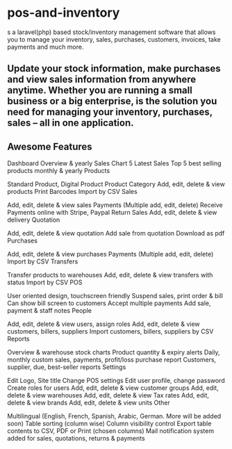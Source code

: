 # pos-and-inventory
s a laravel(php) based stock/inventory management software that allows you to manage your inventory, sales, purchases, customers, invoices, take payments and much more.

Update your stock information, make purchases and view sales information from anywhere anytime. Whether you are running a small business or a big enterprise, is the solution you need for managing your inventory, purchases, sales – all in one application.
--------------------------------------------------------------------------------------------------------------------------------------
Awesome Features
--------------------------------------------------------------------------------------------------------------------------------------
Dashboard
Overview & yearly Sales Chart
5 Latest Sales
Top 5 best selling products monthly & yearly
Products

Standard Product, Digital Product
Product Category
Add, edit, delete & view products
Print Barcodes
Import by CSV
Sales

Add, edit, delete & view sales
Payments (Multiple add, edit, delete)
Receive Payments online with Stripe, Paypal
Return Sales
Add, edit, delete & view delivery
Quotation

Add, edit, delete & view quotation
Add sale from quotation
Download as pdf
Purchases

Add, edit, delete & view purchases
Payments (Multiple add, edit, delete)
Import by CSV
Transfers

Transfer products to warehouses
Add, edit, delete & view transfers with status
Import by CSV
POS

User oriented design, touchscreen friendly
Suspend sales, print order & bill
Can show bill screen to customers
Accept multiple payments
Add sale, payment & staff notes
People

Add, edit, delete & view users, assign roles
Add, edit, delete & view customers, billers, suppliers
Import customers, billers, suppliers by CSV
Reports

Overview & warehouse stock charts
Product quantity & expiry alerts
Daily, monthly custom sales, payments, profit/loss purchase report
Customers, supplier, due, best-seller reports
Settings

Edit Logo, Site title
Change POS settings
Edit user profile, change password
Create roles for users
Add, edit, delete & view customer groups
Add, edit, delete & view warehouses
Add, edit, delete & view Tax rates
Add, edit, delete & view brands
Add, edit, delete & view units
Other

Multilingual (English, French, Spanish, Arabic, German. More will be added soon)
Table sorting (column wise)
Column visibility control
Export table contents to CSV, PDF or Print (chosen columns)
Mail notification system added for sales, quotations, returns & payments
